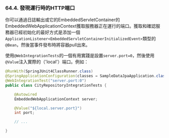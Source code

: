 ### 64.4. 發現運行時的HTTP端口

你可以通過日誌輸出或它的EmbeddedServletContainer的EmbeddedWebApplicationContext獲取服務器正在運行的端口。獲取和確認服務器已經初始化的最好方式是添加一個`ApplicationListener<EmbeddedServletContainerInitializedEvent>`類型的`@Bean`，然後當事件發布時將容器pull出來。

使用`@WebIntegrationTests`的一個有用實踐是設置`server.port=0`，然後使用`@Value`注入實際的（'local'）端口。例如：
```java
@RunWith(SpringJUnit4ClassRunner.class)
@SpringApplicationConfiguration(classes = SampleDataJpaApplication.class)
@WebIntegrationTest("server.port:0")
public class CityRepositoryIntegrationTests {

    @Autowired
    EmbeddedWebApplicationContext server;

    @Value("${local.server.port}")
    int port;

    // ...

}
```
